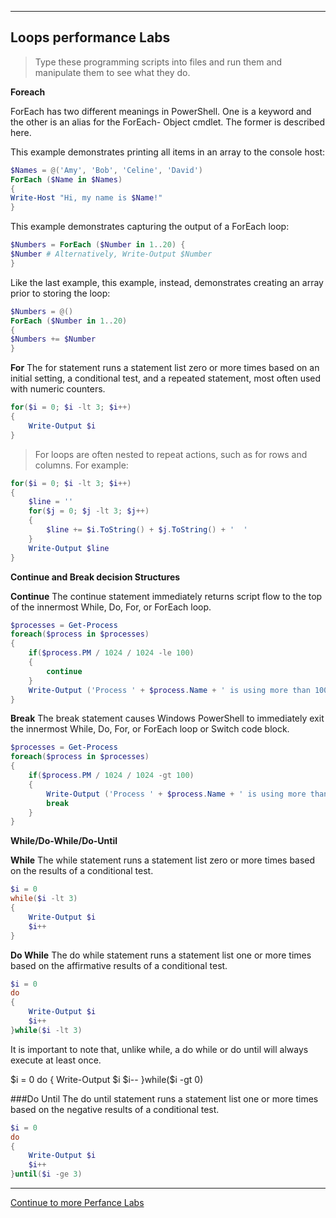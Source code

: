 

---

## Loops performance Labs

> Type these programming scripts into files and run them and manipulate them to see what they do.

**Foreach**

ForEach has two different meanings in PowerShell. One is a keyword and the other is an alias for the ForEach-
Object cmdlet. The former is described here.

This example demonstrates printing all items in an array to the console host:
```powershell
$Names = @('Amy', 'Bob', 'Celine', 'David')
ForEach ($Name in $Names)
{
Write-Host "Hi, my name is $Name!"
}
```
This example demonstrates capturing the output of a ForEach loop:
```powershell
$Numbers = ForEach ($Number in 1..20) {
$Number # Alternatively, Write-Output $Number
}
```
Like the last example, this example, instead, demonstrates creating an array prior to storing the loop:
```powershell
$Numbers = @()
ForEach ($Number in 1..20)
{
$Numbers += $Number
}
```
**For**
The for statement runs a statement list zero or more times based on an initial setting, a conditional test, and a repeated statement, most often used with numeric counters.

```powershell
for($i = 0; $i -lt 3; $i++)
{
    Write-Output $i
}
```

> For loops are often nested to repeat actions, such as for rows and columns. For example:
```powershell
for($i = 0; $i -lt 3; $i++)
{
    $line = ''
    for($j = 0; $j -lt 3; $j++)
    {
        $line += $i.ToString() + $j.ToString() + '  '
    }
    Write-Output $line
}
```
**Continue and Break decision Structures**

**Continue**
The continue statement immediately returns script flow to the top of the innermost While, Do, For, or ForEach loop.
```powershell
$processes = Get-Process
foreach($process in $processes)
{
    if($process.PM / 1024 / 1024 -le 100)
    {
        continue
    }
    Write-Output ('Process ' + $process.Name + ' is using more than 100 MB RAM.')
}
```
**Break**
The break statement causes Windows PowerShell to immediately exit the innermost While, Do, For, or ForEach loop or Switch code block.
```powershell
$processes = Get-Process
foreach($process in $processes)
{
    if($process.PM / 1024 / 1024 -gt 100)
    {
        Write-Output ('Process ' + $process.Name + ' is using more than 100 MB RAM.')
        break
    }
}
```
**While/Do-While/Do-Until**

**While**
The while statement runs a statement list zero or more times based on the results of a conditional test.
```powershell
$i = 0
while($i -lt 3)
{
    Write-Output $i
    $i++
}
```
**Do While**
The do while statement runs a statement list one or more times based on the affirmative results of a conditional test.
```powershell
$i = 0
do
{
    Write-Output $i
    $i++
}while($i -lt 3)
```
It is important to note that, unlike while, a do while or do until will always execute at least once.

$i = 0
do
{
    Write-Output $i
    $i--
}while($i -gt 0)

###Do Until
The do until statement runs a statement list one or more times based on the negative results of a conditional test.
```powershell
$i = 0
do
{
    Write-Output $i
    $i++
}until($i -ge 3)

```

---

<a href="https://github.com/CyberTrainingUSAF/Powershell_Training/blob/master/04_Powershell_Scripts/05_Perf_labs.md" > Continue to more Perfance Labs </a>
